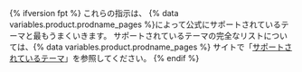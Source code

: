 {% ifversion fpt %}
これらの指示は、
{% data variables.product.prodname_pages %}によって公式にサポートされているテーマと最もうまくいきます。 サポートされているテーマの完全なリストについては、{% data variables.product.prodname_pages %} サイトで「[サポートされているテーマ](https://pages.github.com/themes/)」を参照してください。
{% endif %}
